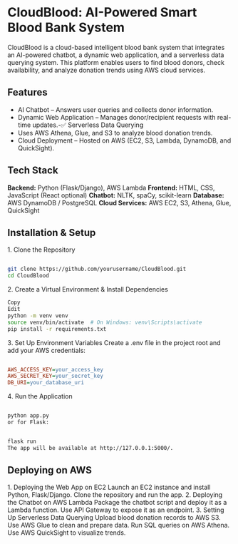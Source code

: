 # CloudBlood: AI-Powered Smart Blood Bank System
 CloudBlood is a cloud-based intelligent blood bank system that integrates an AI-powered chatbot, a dynamic web application, and a serverless data querying system. This platform enables users to find blood donors, check availability, and analyze donation trends using AWS cloud services.

## Features
- AI Chatbot – Answers user queries and collects donor information.
- Dynamic Web Application – Manages donor/recipient requests with real-time updates.-✅ Serverless Data Querying 
- Uses AWS Athena, Glue, and S3 to analyze blood donation trends.
- Cloud Deployment – Hosted on AWS (EC2, S3, Lambda, DynamoDB, and QuickSight).

## Tech Stack
**Backend:** Python (Flask/Django), AWS Lambda
**Frontend:** HTML, CSS, JavaScript (React optional)
**Chatbot:** NLTK, spaCy, scikit-learn
**Database:** AWS DynamoDB / PostgreSQL
**Cloud Services:** AWS EC2, S3, Athena, Glue, QuickSight

## Installation & Setup
1️. Clone the Repository
``` bash

git clone https://github.com/yourusername/CloudBlood.git
cd CloudBlood
```
2️. Create a Virtual Environment & Install Dependencies
```bash
Copy
Edit
python -m venv venv
source venv/bin/activate  # On Windows: venv\Scripts\activate
pip install -r requirements.txt
```
3️. Set Up Environment Variables
Create a .env file in the project root and add your AWS credentials:

```ini

AWS_ACCESS_KEY=your_access_key
AWS_SECRET_KEY=your_secret_key
DB_URI=your_database_uri
```
4️. Run the Application
```bash

python app.py
or for Flask:
```

```bash

flask run
The app will be available at http://127.0.0.1:5000/.
```
## Deploying on AWS
1️. Deploying the Web App on EC2
Launch an EC2 instance and install Python, Flask/Django.
Clone the repository and run the app.
2️. Deploying the Chatbot on AWS Lambda
Package the chatbot script and deploy it as a Lambda function.
Use API Gateway to expose it as an endpoint.
3️. Setting Up Serverless Data Querying
Upload blood donation records to AWS S3.
Use AWS Glue to clean and prepare data.
Run SQL queries on AWS Athena.
Use AWS QuickSight to visualize trends.
